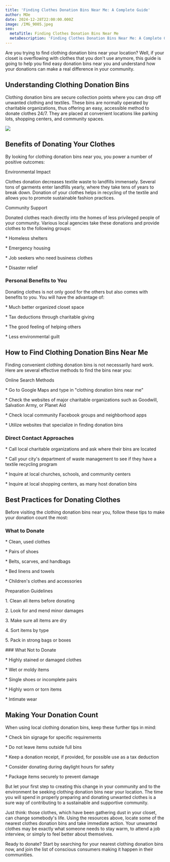 ```yaml
---
title: 'Finding Clothes Donation Bins Near Me: A Complete Guide'
author: MOe
date: 2024-12-28T22:00:00.000Z
image: /IMG_9005.jpeg
seo:
  metaTitle: Finding Clothes Donation Bins Near Me
  metaDescription: 'Finding Clothes Donation Bins Near Me: A Complete Guide'
---
```


Are you trying to find clothing donation bins near your location? Well, if your closet is overflowing with clothes that you don't use anymore, this guide is going to help you find easy donation bins near you and understand how your donations can make a real difference in your community.

## Understanding Clothing Donation Bins

Clothing donation bins are secure collection points where you can drop off unwanted clothing and textiles. These bins are normally operated by charitable organizations, thus offering an easy, accessible method to donate clothes 24/7. They are placed at convenient locations like parking lots, shopping centers, and community spaces.

![](/_07b07550-cc3b-4019-a066-fe7630903a32.jpg)

## Benefits of Donating Your Clothes

By looking for clothing donation bins near you, you power a number of positive outcomes:

Environmental Impact

Clothes donation decreases textile waste to landfills immensely. Several tons of garments enter landfills yearly, where they take tens of years to break down. Donation of your clothes helps in recycling of the textile and allows you to promote sustainable fashion practices.

Community Support

Donated clothes reach directly into the homes of less privileged people of your community. Various local agencies take these donations and provide clothes to the following groups:

\* Homeless shelters

\* Emergency housing

\* Job seekers who need business clothes

\* Disaster relief

### Personal Benefits to You

Donating clothes is not only good for the others but also comes with benefits to you. You will have the advantage of:

\* Much better organized closet space

\* Tax deductions through charitable giving

\* The good feeling of helping others

\* Less environmental guilt

## How to Find Clothing Donation Bins Near Me

Finding convenient clothing donation bins is not necessarily hard work. Here are several effective methods to find the bins near you:

Online Search Methods

\* Go to Google Maps and type in "clothing donation bins near me"

\* Check the websites of major charitable organizations such as Goodwill, Salvation Army, or Planet Aid

\* Check local community Facebook groups and neighborhood apps

\* Utilize websites that specialize in finding donation bins

### Direct Contact Approaches

\* Call local charitable organizations and ask where their bins are located

\* Call your city's department of waste management to see if they have a textile recycling program

\* Inquire at local churches, schools, and community centers

\* Inquire at local shopping centers, as many host donation bins

## Best Practices for Donating Clothes

Before visiting the clothing donation bins near you, follow these tips to make your donation count the most:

### What to Donate

\* Clean, used clothes

\* Pairs of shoes 

\* Belts, scarves, and handbags

\* Bed linens and towels

\* Children's clothes and accessories

Preparation Guidelines

1\. Clean all items before donating

2\. Look for and mend minor damages

3\. Make sure all items are dry

4\. Sort items by type

5\. Pack in strong bags or boxes

\### What Not to Donate

\* Highly stained or damaged clothes

\* Wet or moldy items

\* Single shoes or incomplete pairs

\* Highly worn or torn items

\* Intimate wear

## Making Your Donation Count

When using local clothing donation bins, keep these further tips in mind:

\* Check bin signage for specific requirements

\* Do not leave items outside full bins

\* Keep a donation receipt, if provided, for possible use as a tax deduction

\* Consider donating during daylight hours for safety

\* Package items securely to prevent damage

But let your first step to creating this change in your community and to the environment be seeking clothing donation bins near your location. The time you will spend in properly preparing and donating unwanted clothes is a sure way of contributing to a sustainable and supportive community.

Just think: those clothes, which have been gathering dust in your closet, can change somebody's life. Using the resources above, locate some of the nearest clothes donation bins and take immediate action. Your unwanted clothes may be exactly what someone needs to stay warm, to attend a job interview, or simply to feel better about themselves.

Ready to donate? Start by searching for your nearest clothing donation bins now, and join the list of conscious consumers making it happen in their communities.
